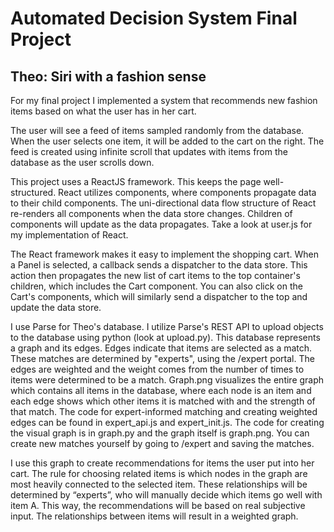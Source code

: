 Automated Decision System Final Project
=======================================

Theo: Siri with a fashion sense
-------------------------------

For my final project I implemented a system that recommends new fashion items based on what the user has in her cart.

The user will see a feed of items sampled randomly from the database. When the user selects one item, it will be added to the cart on the right.
The feed is created using infinite scroll that updates with items from the database as the user scrolls down.

This project uses a ReactJS framework. This keeps the page well-structured. React utilizes components, where components propagate data to their child components. The uni-directional data flow structure of React re-renders all components when the data store changes. Children of components will update as the data propagates. Take a look at user.js for my implementation of React.

The React framework makes it easy to implement the shopping cart. When a Panel is selected, a callback sends a dispatcher to the data store. This action then propagates the new list of cart items to the top container's children, which includes the Cart component. You can also click on the Cart's components, which will similarly send a dispatcher to the top and update the data store.

I use Parse for Theo's database. I utilize Parse's REST API to upload objects to the database using python (look at upload.py). This database represents a graph and its edges. Edges indicate that items are selected as a match. These matches are determined by "experts", using the /expert portal.  The edges are weighted and the weight comes from the number of times to items were determined to be a match. Graph.png visualizes the entire graph which contains all items in the database, where each node is an item and each edge shows which other items it is matched with and the strength of that match. The code for expert-informed matching and creating weighted edges can be found in expert_api.js and expert_init.js. The code for creating the visual graph is in graph.py and the graph itself is graph.png. You can create new matches yourself by going to /expert and saving the matches.

I use this graph to create recommendations for items the user put into her cart. The rule for choosing related items is which nodes in the graph are most heavily connected to the selected item. These relationships will be determined by “experts”, who will manually decide which items go well with item A. This way, the recommendations will be based on real subjective input. The relationships between items will result in a weighted graph.
